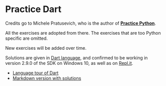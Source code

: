 # Practice Dart

Credits go to Michele Pratusevich, who is the author of [**Practice Python**](https://www.practicepython.org). 

All the exercises are adopted from there. The exercises that are too Python specific are omitted. 

New exercises will be added over time.

Solutions are given in [Dart language](https://dart.dev/guides/language/language-tour), and confirmed to be working in version 2.9.0 of the SDK on Windows 10, as well as on [Repl.it](https://repl.it). 

- [Language tour of Dart](https://dart.dev/guides/language/language-tour)
- [Markdown version with solutions](https://hackmd.io/@kuzmapetrovich/S1x90jWGP)